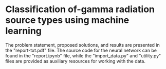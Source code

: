 # Classification of-gamma radiation source types using machine learning
The problem statement, proposed solutions, and results are presented in the "report-txt.pdf" file. The source code for the neural network can be found in the "report.ipynb" file, while the "import_data.py" and "utility.py" files are provided as auxiliary resources for working with the data.
